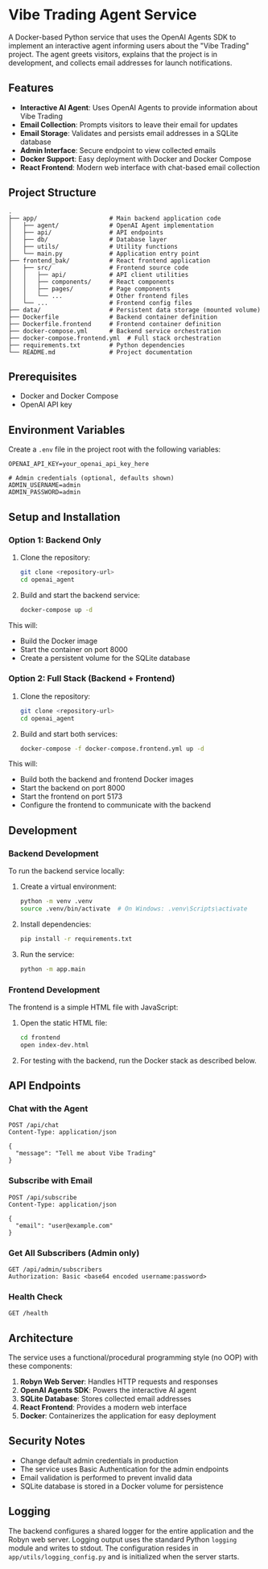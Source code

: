# Vibe Trading Agent Service

A Docker-based Python service that uses the OpenAI Agents SDK to implement an interactive agent informing users about the "Vibe Trading" project. The agent greets visitors, explains that the project is in development, and collects email addresses for launch notifications.

## Features

- **Interactive AI Agent**: Uses OpenAI Agents to provide information about Vibe Trading
- **Email Collection**: Prompts visitors to leave their email for updates
- **Email Storage**: Validates and persists email addresses in a SQLite database
- **Admin Interface**: Secure endpoint to view collected emails
- **Docker Support**: Easy deployment with Docker and Docker Compose
- **React Frontend**: Modern web interface with chat-based email collection

## Project Structure

```
.
├── app/                    # Main backend application code
│   ├── agent/              # OpenAI Agent implementation
│   ├── api/                # API endpoints
│   ├── db/                 # Database layer
│   ├── utils/              # Utility functions
│   └── main.py             # Application entry point
├── frontend_bak/           # React frontend application
│   ├── src/                # Frontend source code
│   │   ├── api/            # API client utilities
│   │   ├── components/     # React components
│   │   ├── pages/          # Page components
│   │   └── ...             # Other frontend files
│   └── ...                 # Frontend config files
├── data/                   # Persistent data storage (mounted volume)
├── Dockerfile              # Backend container definition
├── Dockerfile.frontend     # Frontend container definition
├── docker-compose.yml      # Backend service orchestration
├── docker-compose.frontend.yml  # Full stack orchestration
├── requirements.txt        # Python dependencies
└── README.md               # Project documentation
```

## Prerequisites

- Docker and Docker Compose
- OpenAI API key

## Environment Variables

Create a `.env` file in the project root with the following variables:

```
OPENAI_API_KEY=your_openai_api_key_here

# Admin credentials (optional, defaults shown)
ADMIN_USERNAME=admin
ADMIN_PASSWORD=admin
```

## Setup and Installation

### Option 1: Backend Only

1. Clone the repository:
   ```bash
   git clone <repository-url>
   cd openai_agent
   ```

2. Build and start the backend service:
   ```bash
   docker-compose up -d
   ```

This will:
- Build the Docker image
- Start the container on port 8000
- Create a persistent volume for the SQLite database

### Option 2: Full Stack (Backend + Frontend)

1. Clone the repository:
   ```bash
   git clone <repository-url>
   cd openai_agent
   ```

2. Build and start both services:
   ```bash
   docker-compose -f docker-compose.frontend.yml up -d
   ```

This will:
- Build both the backend and frontend Docker images
- Start the backend on port 8000
- Start the frontend on port 5173
- Configure the frontend to communicate with the backend

## Development

### Backend Development

To run the backend service locally:

1. Create a virtual environment:
   ```bash
   python -m venv .venv
   source .venv/bin/activate  # On Windows: .venv\Scripts\activate
   ```

2. Install dependencies:
   ```bash
   pip install -r requirements.txt
   ```

3. Run the service:
   ```bash
   python -m app.main
   ```

### Frontend Development

The frontend is a simple HTML file with JavaScript:

1. Open the static HTML file:
   ```bash
   cd frontend
   open index-dev.html
   ```

2. For testing with the backend, run the Docker stack as described below.

## API Endpoints

### Chat with the Agent
```
POST /api/chat
Content-Type: application/json

{
  "message": "Tell me about Vibe Trading"
}
```

### Subscribe with Email
```
POST /api/subscribe
Content-Type: application/json

{
  "email": "user@example.com"
}
```

### Get All Subscribers (Admin only)
```
GET /api/admin/subscribers
Authorization: Basic <base64 encoded username:password>
```

### Health Check
```
GET /health
```

## Architecture

The service uses a functional/procedural programming style (no OOP) with these components:

1. **Robyn Web Server**: Handles HTTP requests and responses
2. **OpenAI Agents SDK**: Powers the interactive AI agent
3. **SQLite Database**: Stores collected email addresses
4. **React Frontend**: Provides a modern web interface
5. **Docker**: Containerizes the application for easy deployment

## Security Notes

- Change default admin credentials in production
- The service uses Basic Authentication for the admin endpoints
- Email validation is performed to prevent invalid data
- SQLite database is stored in a Docker volume for persistence

## Logging

The backend configures a shared logger for the entire application and the Robyn
web server. Logging output uses the standard Python `logging` module and writes
to stdout. The configuration resides in `app/utils/logging_config.py` and is
initialized when the server starts.
